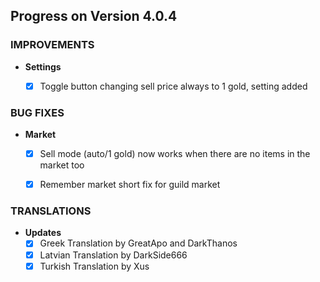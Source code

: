 ## Progress on Version 4.0.4


### IMPROVEMENTS
- **Settings**
	- [x] Toggle button changing sell price always to 1 gold, setting added


### BUG FIXES
- **Market**
	- [x] Sell mode (auto/1 gold) now works when there are no items in the market too
	- [x] Remember market short fix for guild market


### TRANSLATIONS
- **Updates**
	- [x] Greek Translation by GreatApo and DarkThanos
	- [x] Latvian Translation by DarkSide666
	- [x] Turkish Translation by Xus
